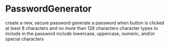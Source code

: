# PasswordGenerator
create a new, secure password
generate a password when button is clicked
at least 8 characters and no more than 128 characters
character types to include in the password
include lowercase, uppercase, numeric, and/or special characters

